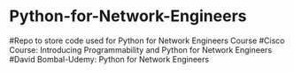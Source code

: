 # Python-for-Network-Engineers
#Repo to store code used for Python for Network Engineers Course
#Cisco Course: Introducing Programmability and Python for Network Engineers
#David Bombal-Udemy: Python for Network Engineers
